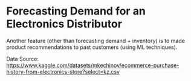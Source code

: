 # Forecasting Demand for an Electronics Distributor

Another feature (other than forecasting demand + inventory) is to made product recommendations to past customers (using ML techniques).

Data Source:<br>
https://www.kaggle.com/datasets/mkechinov/ecommerce-purchase-history-from-electronics-store?select=kz.csv
